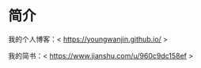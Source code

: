 # 简介

我的个人博客：< https://youngwanjin.github.io/ >

我的简书：< https://www.jianshu.com/u/960c9dc158ef >



